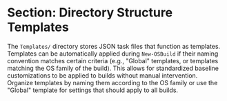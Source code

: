 # Section: Directory Structure Templates

The `Templates/` directory stores JSON task files that function as templates. Templates can be automatically applied during `New-OSBuild` if their naming convention matches certain criteria (e.g., "Global" templates, or templates matching the OS family of the build). This allows for standardized baseline customizations to be applied to builds without manual intervention. Organize templates by naming them according to the OS family or use the "Global" template for settings that should apply to all builds.
